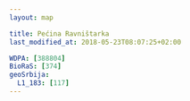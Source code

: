 ```yaml
---
layout: map

title: Pećina Ravništarka
last_modified_at: 2018-05-23T08:07:25+02:00

WDPA: [388804]
BioRaS: [374]
geoSrbija:
  L1_183: [117]
---
```

